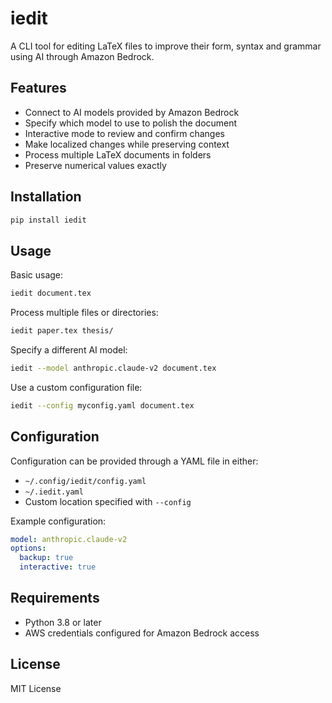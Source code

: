 # iedit

A CLI tool for editing LaTeX files to improve their form, syntax and grammar using AI through Amazon Bedrock.

## Features

* Connect to AI models provided by Amazon Bedrock
* Specify which model to use to polish the document
* Interactive mode to review and confirm changes
* Make localized changes while preserving context
* Process multiple LaTeX documents in folders
* Preserve numerical values exactly

## Installation

```bash
pip install iedit
```

## Usage

Basic usage:

```bash
iedit document.tex
```

Process multiple files or directories:

```bash
iedit paper.tex thesis/
```

Specify a different AI model:

```bash
iedit --model anthropic.claude-v2 document.tex
```

Use a custom configuration file:

```bash
iedit --config myconfig.yaml document.tex
```

## Configuration

Configuration can be provided through a YAML file in either:
* `~/.config/iedit/config.yaml`
* `~/.iedit.yaml`
* Custom location specified with `--config`

Example configuration:

```yaml
model: anthropic.claude-v2
options:
  backup: true
  interactive: true
```

## Requirements

* Python 3.8 or later
* AWS credentials configured for Amazon Bedrock access

## License

MIT License